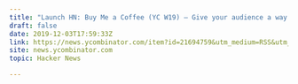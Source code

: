 ```yaml
---
title: "Launch HN: Buy Me a Coffee (YC W19) – Give your audience a way to thank you"
draft: false
date: 2019-12-03T17:59:33Z
link: https://news.ycombinator.com/item?id=21694759&utm_medium=RSS&utm_source=hune
site: news.ycombinator.com
topic: Hacker News  

---
```

